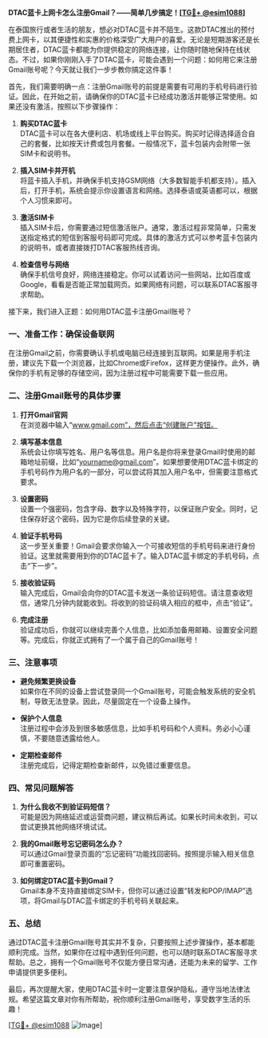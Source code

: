 **DTAC蓝卡上网卡怎么注册Gmail？——简单几步搞定！[[TG💪+ @esim1088](https://t.me/s/esim1088)]**

在泰国旅行或者生活的朋友，想必对DTAC蓝卡并不陌生。这款DTAC推出的预付费上网卡，以其便捷性和实惠的价格深受广大用户的喜爱。无论是短期游客还是长期居住者，DTAC蓝卡都能为你提供稳定的网络连接，让你随时随地保持在线状态。不过，如果你刚刚入手了DTAC蓝卡，可能会遇到一个问题：如何用它来注册Gmail账号呢？今天就让我们一步步教你搞定这件事！

首先，我们需要明确一点：注册Gmail账号的前提是需要有可用的手机号码进行验证。因此，在开始之前，请确保你的DTAC蓝卡已经成功激活并能够正常使用。如果还没有激活，按照以下步骤操作：

1. **购买DTAC蓝卡**  
   DTAC蓝卡可以在各大便利店、机场或线上平台购买。购买时记得选择适合自己的套餐，比如按天计费或包月套餐。一般情况下，蓝卡包装内会附带一张SIM卡和说明书。

2. **插入SIM卡并开机**  
   将蓝卡插入手机，并确保手机支持GSM网络（大多数智能手机都支持）。插入后，打开手机，系统会提示你设置语言和网络。选择泰语或英语都可以，根据个人习惯来即可。

3. **激活SIM卡**  
   插入SIM卡后，你需要通过短信激活账户。通常，激活过程非常简单，只需发送指定格式的短信到客服号码即可完成。具体的激活方式可以参考蓝卡包装内的说明书，或者直接拨打DTAC客服热线咨询。

4. **检查信号与网络**  
   确保手机信号良好，网络连接稳定。你可以试着访问一些网站，比如百度或Google，看看是否能正常加载网页。如果网络有问题，可以联系DTAC客服寻求帮助。

接下来，我们进入正题：如何用DTAC蓝卡注册Gmail账号？

### **一、准备工作：确保设备联网**
在注册Gmail之前，你需要确认手机或电脑已经连接到互联网。如果是用手机注册，建议先下载一个浏览器，比如Chrome或Firefox，这样更方便操作。此外，确保你的手机有足够的存储空间，因为注册过程中可能需要下载一些应用。

### **二、注册Gmail账号的具体步骤**
1. **打开Gmail官网**  
   在浏览器中输入“www.gmail.com”，然后点击“创建账户”按钮。

2. **填写基本信息**  
   系统会让你填写姓名、用户名等信息。用户名是你将来登录Gmail时使用的邮箱地址前缀，比如“yourname@gmail.com”。如果想要使用DTAC蓝卡绑定的手机号码作为用户名的一部分，可以尝试将其加入用户名中，但需要注意格式要求。

3. **设置密码**  
   设置一个强密码，包含字母、数字以及特殊字符，以保证账户安全。同时，记住保存好这个密码，因为它是你后续登录的关键。

4. **验证手机号码**  
   这一步至关重要！Gmail会要求你输入一个可接收短信的手机号码来进行身份验证。这里就需要用到你的DTAC蓝卡了。输入DTAC蓝卡绑定的手机号码，点击“下一步”。

5. **接收验证码**  
   输入完成后，Gmail会向你的DTAC蓝卡发送一条验证码短信。请注意查收短信，通常几分钟内就能收到。将收到的验证码填入相应的框中，点击“验证”。

6. **完成注册**  
   验证成功后，你就可以继续完善个人信息，比如添加备用邮箱、设置安全问题等。完成后，你就正式拥有了一个属于自己的Gmail账号！

### **三、注意事项**
- **避免频繁更换设备**  
  如果你在不同的设备上尝试登录同一个Gmail账号，可能会触发系统的安全机制，导致无法登录。因此，尽量固定在一个设备上操作。

- **保护个人信息**  
  注册过程中会涉及到很多敏感信息，比如手机号码和个人资料。务必小心谨慎，不要随意透露给他人。

- **定期检查邮件**  
  注册完成后，记得定期检查新邮件，以免错过重要信息。

### **四、常见问题解答**
1. **为什么我收不到验证码短信？**  
   可能是因为网络延迟或运营商问题，建议稍后再试。如果长时间未收到，可以尝试更换其他网络环境试试。

2. **我的Gmail账号忘记密码怎么办？**  
   可以通过Gmail登录页面的“忘记密码”功能找回密码。按照提示输入相关信息即可重置密码。

3. **如何绑定DTAC蓝卡到Gmail？**  
   Gmail本身不支持直接绑定SIM卡，但你可以通过设置“转发和POP/IMAP”选项，将Gmail与DTAC蓝卡绑定的手机号码关联起来。

### **五、总结**
通过DTAC蓝卡注册Gmail账号其实并不复杂，只要按照上述步骤操作，基本都能顺利完成。当然，如果你在过程中遇到任何问题，也可以随时联系DTAC客服寻求帮助。总之，拥有一个Gmail账号不仅能方便日常沟通，还能为未来的留学、工作申请提供更多便利。

最后，再次提醒大家，使用DTAC蓝卡时一定要注意保护隐私，遵守当地法律法规。希望这篇文章对你有所帮助，祝你顺利注册Gmail账号，享受数字生活的乐趣！

[[TG💪+ @esim1088](https://t.me/s/esim1088) ![Image](https://i.postimg.cc/4NQfJmqS/Snipaste-2025-05-13-00-14-12.png)]